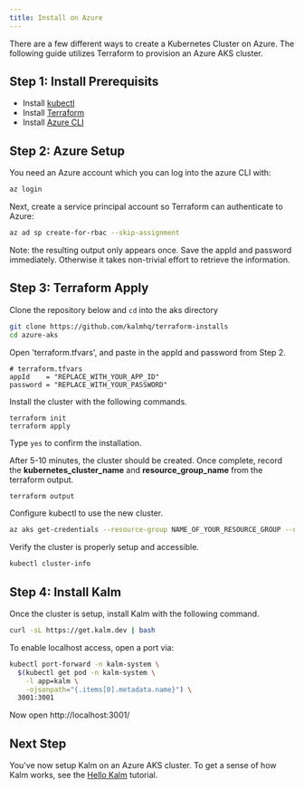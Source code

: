 ```yaml
---
title: Install on Azure
---
```


There are a few different ways to create a Kubernetes Cluster on Azure. The following guide utilizes Terraform to provision an Azure AKS cluster.

## Step 1: Install Prerequisits

- Install [kubectl](https://kubernetes.io/docs/tasks/tools/install-kubectl/)
- Install [Terraform](https://learn.hashicorp.com/tutorials/terraform/install-cli?in=terraform/azure-get-started)
- Install [Azure CLI](https://docs.microsoft.com/en-us/cli/azure/install-azure-cli)

## Step 2: Azure Setup

You need an Azure account which you can log into the azure CLI with:

```sh
az login
```

Next, create a service principal account so Terraform can authenticate to Azure:

```sh
az ad sp create-for-rbac --skip-assignment
```

Note: the resulting output only appears once. Save the appId and password immediately. Otherwise it takes non-trivial effort to retrieve the information.

## Step 3: Terraform Apply

Clone the repository below and `cd` into the aks directory

```sh
git clone https://github.com/kalmhq/terraform-installs
cd azure-aks
```

Open 'terraform.tfvars', and paste in the appId and password from Step 2.

```
# terraform.tfvars
appId    = "REPLACE_WITH_YOUR_APP_ID"
password = "REPLACE_WITH_YOUR_PASSWORD"
```

Install the cluster with the following commands.

```
terraform init
terraform apply
```

Type `yes` to confirm the installation.

After 5-10 minutes, the cluster should be created. Once complete, record the **kubernetes_cluster_name** and **resource_group_name** from the terraform output.

```sh
terraform output
```

Configure kubectl to use the new cluster.

```bash
az aks get-credentials --resource-group NAME_OF_YOUR_RESOURCE_GROUP --name NAME_OF_YOUR_CLUSTER
```

Verify the cluster is properly setup and accessible.

```sh
kubectl cluster-info
```

## Step 4: Install Kalm

Once the cluster is setup, install Kalm with the following command.

```bash
curl -sL https://get.kalm.dev | bash
```

To enable localhost access, open a port via:

```bash
kubectl port-forward -n kalm-system \
  $(kubectl get pod -n kalm-system \
    -l app=kalm \
    -ojsonpath="{.items[0].metadata.name}") \
  3001:3001
```

Now open http://localhost:3001/

## Next Step

You've now setup Kalm on an Azure AKS cluster. To get a sense of how Kalm works, see the [Hello Kalm](/docs/tut-hello) tutorial.
